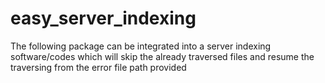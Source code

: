 # easy_server_indexing
The following package can be integrated into a server indexing software/codes which will skip the already traversed files and resume the traversing from the error file path provided
